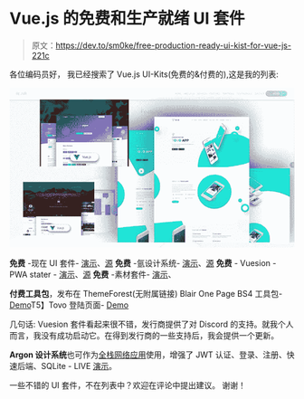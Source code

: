 # Vue.js 的免费和生产就绪 UI 套件

> 原文：<https://dev.to/sm0ke/free-production-ready-ui-kist-for-vue-js-221c>

各位编码员好，
我已经搜索了 Vue.js UI-Kits(免费的&付费的),这是我的列表:

[![Vue.Js Themes - Free and Paid](img/760e62a62ccfc7f44e7acaa016323bc9.png)](https://res.cloudinary.com/practicaldev/image/fetch/s--TRzy4q5O--/c_limit%2Cf_auto%2Cfl_progressive%2Cq_auto%2Cw_880/https://static.appseed.us/misc/vuejs-themes-free-paid.jpg)

**免费** -现在 UI 套件- [演示](https://demos.creative-tim.com/vue-now-ui-kit/#/)、[源](https://github.com/rosoftdeveloper/appseed/tree/master/starter-vue/now-ui-kit)
**免费** -氩设计系统- [演示](https://demos.creative-tim.com/vue-argon-design-system/#/)、[源](https://github.com/rosoftdeveloper/appseed/tree/master/starter-vue/argon-design-system)
**免费** - Vuesion - PWA stater - [演示](https://vue-starter.herokuapp.com/)、[源](https://github.com/vuesion/vuesion)
**免费** -素材套件- [演示](https://demos.creative-tim.com/vue-material-kit/#/)、

**付费工具包**，发布在 ThemeForest(无附属链接)
Blair One Page BS4 工具包-[Demo](https://belostemasblair.firebaseapp.com/#!/)T5】Tovo 登陆页面- [Demo](http://vue.pixelstrap.com/tovo/)

几句话:
Vuesion 套件看起来很不错，发行商提供了对 Discord 的支持。就我个人而言，我没有成功启动它。在得到发行商的一些支持后，我会提供一个更新。

**Argon 设计系统**也可作为[全栈网络应用](https://vuejs.appseed.us/#/)使用，增强了 JWT 认证、登录、注册、快速后端、SQLite - LIVE [演示](https://vuejs.appseed.us/#/)。

一些不错的 UI 套件，不在列表中？欢迎在评论中提出建议。
谢谢！